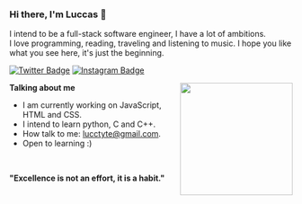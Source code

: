 ### Hi there, I'm Luccas 👋

I intend to be a full-stack software engineer, I have a lot of ambitions. 
<br>I love programming, reading, traveling and listening to music.
I hope you like what you see here, it's just the beginning.
<br>

[![Twitter Badge](https://img.shields.io/badge/-Twitter-00acee?style=flat-square&logo=Twitter&logoColor=white)](https://twitter.com/davittiw)
[![Instagram Badge](https://img.shields.io/badge/-Instagram-e4405f?style=flat-square&logo=Instagram&logoColor=white&Background=blue)](https://instagram.com/davittiw/)
<div>
    <img src="https://user-images.githubusercontent.com/110313699/182005706-bb2e3f10-d52a-4ac5-b2ff-b35cafb25bd0.svg" align="right" width="200"/>
  
**Talking about me**

- I am currently working on JavaScript, HTML and CSS.
- I intend to learn python, C and C++.
- How talk to me: lucctyte@gmail.com.
- Open to learning :)

</br>

**"Excellence is not an effort, it is a habit."**

</div>
